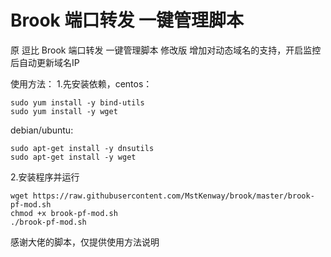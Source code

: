 # Brook 端口转发 一键管理脚本
原 逗比 Brook 端口转发 一键管理脚本 修改版
增加对动态域名的支持，开启监控后自动更新域名IP

使用方法：
1.先安装依赖，centos：
```
sudo yum install -y bind-utils
sudo yum install -y wget
```

debian/ubuntu:
```
sudo apt-get install -y dnsutils 
sudo apt-get install -y wget
```

2.安装程序并运行
```
wget https://raw.githubusercontent.com/MstKenway/brook/master/brook-pf-mod.sh 
chmod +x brook-pf-mod.sh
./brook-pf-mod.sh
```
感谢大佬的脚本，仅提供使用方法说明
